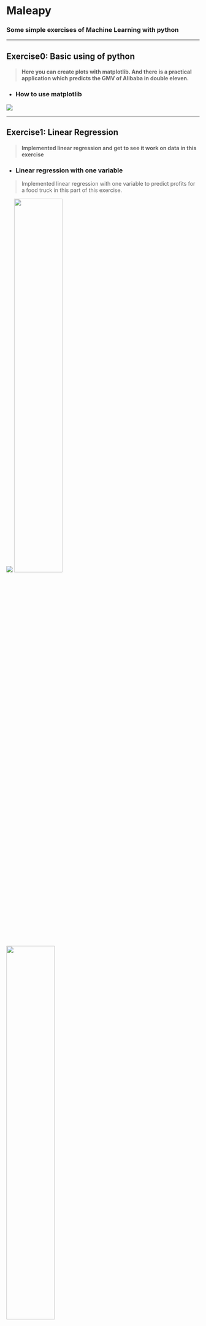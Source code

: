 # Maleapy
### Some simple exercises of Machine Learning with python

---

## Exercise0: Basic using of python
> #### Here you can create plots with matplotlib. And there is a practical application which predicts the GMV of Alibaba in double eleven. 

* ### How to use matplotlib
![](imgdocs/images/ex0_aligmv1.png)

---

## Exercise1: Linear Regression
> #### Implemented linear regression and get to see it work on data in this exercise

* ### Linear regression with one variable
> Implemented linear regression with one variable to predict profits for a food truck in this part of this exercise.

![](imgdocs/images/ex1_one1.png)
<img src="imgdocs/images/ex1_one2.png" width="50%"/><img src="imgdocs/images/ex1_one3.png" width="50%"/>

* ### Linear regression with multiple variables
> Implemented linear regression with multiple variables to predict profits for a food truck In this part of this exercise. The following pictuer is a curve of cost function.

![](imgdocs/images/ex1_two1.png)

---

## Exercise2: Logistic Regression
> #### Implemented logistic regression and apply it to two different datasets in this exercise.

* ### Unregularized Logistic Regression
> This exercise will program logstic regression to build a classification model that estimates an applicant’s probability of admission based the scores from those two exams. 

![](imgdocs/images/ex2_one1.png)

* ### Regularized Logistic Regression
> This exercise will implement regularized logistic regression to predict whether microchips from a fabrication plant passes quality assurance (QA).  

![](imgdocs/images/ex2_two1.png)

---

## Exercise3: Multi-class Classification and Neural Networks
> #### Implemented one-vs-all logistic regression and used neural networks whose parameters had been calculated to recognize hand-written digits.

* ### Multi-class Classification
> This part of the exercise extended the previous implemention of logistic regression and applied it to one-vs-all classification on recognizition of handwritten digits.

![](imgdocs/images/ex3_one1.png)

* ### Neural Networks
> This part of the exercise implemented a neural network to recognize handwritten digits using the same training set as before. The neural network can be able to represent complex models that form non-linear hypotheses. 

The accuracy rate of neural network on training set is :
![](imgdocs/images/ex3_two1.png)

showed predictions dynamicly (animate.py):

![](imgdocs/images/ex3_two2.gif)

---

## Exercise4: Neural Networks Learning
> #### Implemented the backpropagation algorithm for neural networks and applied it to the task of hand-written digit recognition.

* ### Regularized cost function
> Implemented and tested the regularized cost function and feedforward propagation.

![](imgdocs/images/ex4_one1.png)

Selected 100 pictures to predict and showed results dynamicly (animate.py):

![](imgdocs/images/ex4_one2.gif)

* ### Backpropagation
> Implemented the backpropagation algorithm to compute the gradient for the neural network cost function. And then performed gradient checking to validate backpropagation.

This the the result of gradient checking:

![](imgdocs/images/ex4_two1.png)

At last we get parameters and the accuracy rate with these parameters:

![](imgdocs/images/ex4_two2.png)

---

## Exercise5: Regularized Linear Regression and Bias v.s. Variance
> #### implement regularized linear regression and use it to study models with different bias-variance properties.

* ### Regularized Linear Regression
> Implemented regularized linear regression to predict the amount of water flowing out of a dam using the change of water level in a reservoir. 

![](imgdocs/images/ex5_one1.png)

* ### Bias-variance
> An important concept in machine learning is the bias-variance tradeoff. Models with high bias are not complex enough for the data and tend to underfit, while models with high variance overfit to the training data. In this part of the exercise, I ploted training and test errors on a learning curve to diagnose bias-variance problems.

![](imgdocs/images/ex5_two1.png)

* ### Polynomial regression
> The problem with our linear model was that it was too simple for the data and resulted in underfitting (high bias). In this part of the exercise, I addressed this problem by adding more features using polynomial regression.

Polynomial fit, λ = 1 (It did't fit well):
![](imgdocs/images/ex5_three1.png)

Polynomial learning curve, λ = 0 (overfitting (high-variance)):
![](imgdocs/images/ex5_three2.png)

Selecting λ using a cross validation set:
(A good choice of λ=1 can provide a good fit to the data.)
![](imgdocs/images/ex5_three3.png)

---

## Exercise6: Support Vector Machines
> #### Implemented support vector machines (SVMs), and then used it to build a spam classifier.

* ### Support Vector Machines
> Implemented support vector machines (SVMs) and used it with various example 2D datasets. Experimenting with these datasets helped me gain an intuition of how SVMs work and how to use a Gaussian kernel with SVMs.  

Different values of the C parameter with linear kernel SVMs.
![](imgdocs/images/ex6_one1.png)

Used Gaussian Kernel SVMs to do non-linear classification.
![](imgdocs/images/ex6_two1.png)

Used the cross validation set Xval, yval to determine the best C and σ parameter to use:

![](imgdocs/images/ex6_three0.png)
![](imgdocs/images/ex6_three2.png)

Used the best C and σ parameter to plot the boudary

![](imgdocs/images/ex6_three1.png)

* ### Spam Classification
> Many email services today provide spam filters that are able to classify emails into spam and non-spam email with high accuracy. In this part of the exercise, I used SVMs to build my own spam filter. 

The accuracy of model on training dataset and test dataset repsectively.
![](imgdocs/images/ex6_four1.png)

---

## Exercise7: K-means Clustering and Principal Component Analysis
> #### Implemented the K-means clustering algorithm and apply it to compress an image.And used principal component analysis to find a low-dimensional representation of face images.

* ### K-means Clustering
> Implemented the K-means algorithm and use it for image compression.

Runned the K-means algorithm on a toy 2D dataset
![](imgdocs/images/ex7_one1.png)

Applied K-means to image compression
![](imgdocs/images/ex7_two1.png)

* ### Principal Component Analysis
> Implemented principal component analysis (PCA) and used it to perform dimensionality reduction. 

Experimented with an example 2D dataset to get intuition on how PCA works:
![](imgdocs/images/ex7_three1.png)

* ### Use PCA on face image dataset
> Runned PCA on face images to see how it can be used in practice for dimension reduction.

Original face images 
![](imgdocs/images/ex7_four1.png)

Normalized face images
![](imgdocs/images/ex7_four2.png)

Dimension reduced  face images 
![](imgdocs/images/ex7_four3.png)

Reconstructed face images 
![](imgdocs/images/ex7_four4.png)
